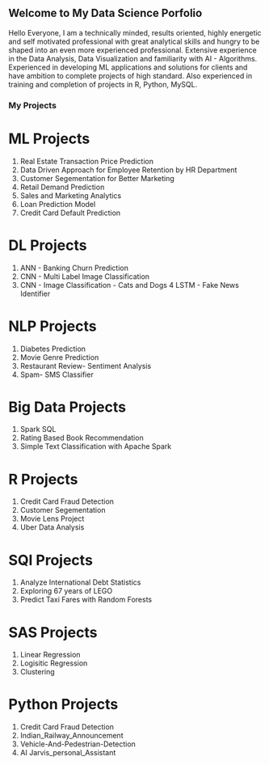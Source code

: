 ## Welcome to My Data Science Porfolio

Hello Everyone, I am a technically minded, results oriented, highly energetic and self motivated professional with great analytical skills and hungry to be shaped into an even more experienced professional. Extensive experience in the Data Analysis, Data Visualization and familiarity with AI - Algorithms. Experienced in developing ML applications and solutions for clients and have ambition to complete projects of high standard. Also experienced in training and completion of projects in R, Python, MySQL.

### My Projects

# ML Projects
1. Real Estate Transaction Price Prediction
2. Data Driven Approach for Employee Retention by HR Department
3. Customer Segementation for Better Marketing
4. Retail Demand Prediction
5. Sales and Marketing Analytics
6. Loan Prediction Model
7. Credit Card Default Prediction

# DL Projects
1. ANN - Banking Churn Prediction
2. CNN - Multi Label Image Classification
3. CNN - Image Classification - Cats and Dogs
4  LSTM - Fake News Identifier

# NLP Projects
1. Diabetes Prediction
2. Movie Genre Prediction
3. Restaurant Review- Sentiment Analysis
4. Spam- SMS Classifier

# Big Data Projects
1. Spark SQL
2. Rating Based Book Recommendation
3. Simple Text Classification with Apache Spark

# R Projects
1. Credit Card Fraud Detection
2. Customer Segementation
3. Movie Lens Project
4. Uber Data Analysis

# SQl Projects
1. Analyze International Debt Statistics
2. Exploring 67 years of LEGO
3. Predict Taxi Fares with Random Forests

# SAS Projects
1. Linear Regression
2. Logisitic Regression
3. Clustering

# Python Projects
1. Credit Card Fraud Detection
2. Indian_Railway_Announcement
3. Vehicle-And-Pedestrian-Detection
4. AI Jarvis_personal_Assistant
